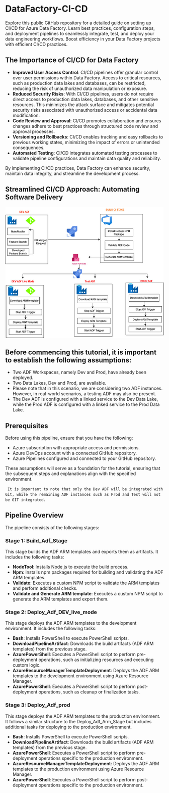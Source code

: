 # DataFactory-CI-CD
 Explore this public GitHub repository for a detailed guide on setting up CI/CD for Azure Data Factory. Learn best practices, configuration steps, and deployment pipelines to seamlessly integrate, test, and deploy your data engineering workflows. Boost efficiency in your Data Factory projects with efficient CI/CD practices.

## The Importance of CI/CD for Data Factory

- **Improved User Access Control**: CI/CD pipelines offer granular control over user permissions within Data Factory. Access to critical resources, such as production data lakes and databases, can be restricted, reducing the risk of unauthorized data manipulation or exposure.
- **Reduced Security Risks**: With CI/CD pipelines, users do not require direct access to production data lakes, databases, and other sensitive resources. This minimizes the attack surface and mitigates potential security risks associated with unauthorized access or accidental data modification.
- **Code Review and Approval**: CI/CD promotes collaboration and ensures changes adhere to best practices through structured code review and approval processes.
- **Versioning and Rollbacks**: CI/CD enables tracking and easy rollbacks to previous working states, minimizing the impact of errors or unintended consequences.
- **Automated Testing**: CI/CD integrates automated testing processes to validate pipeline configurations and maintain data quality and reliability.

By implementing CI/CD practices, Data Factory can enhance security, maintain data integrity, and streamline the development process.


## Streamlined CI/CD Approach: Automating Software Delivery
![Image](./DataFactory-Devops.jpg)

## Before commencing this tutorial, it is important to establish the following assumptions:

- Two ADF Workspaces, namely Dev and Prod, have already been deployed.
- Two Data Lakes, Dev and Prod, are available.
- Please note that in this scenario, we are considering two ADF instances. However, in real-world scenarios, a testing ADF may also be present.
- The Dev ADF is configured with a linked service to the Dev Data Lake, while the Prod ADF is configured with a linked service to the Prod Data Lake.

## Prerequisites

Before using this pipeline, ensure that you have the following:

- Azure subscription with appropriate access and permissions.
- Azure DevOps account with a connected GitHub repository.
- Azure Pipelines configured and connected to your GitHub repository.

These assumptions will serve as a foundation for the tutorial, ensuring that the subsequent steps and explanations align with the specified environment.

``` It is important to note that only the Dev ADF will be integrated with Git, while the remaining ADF instances such as Prod and Test will not be GIT integrated.```
## Pipeline Overview

The pipeline consists of the following stages:

### Stage 1: Build_Adf_Stage

This stage builds the ADF ARM templates and exports them as artifacts. It includes the following tasks:

- **NodeTool**: Installs Node.js to execute the build process.
- **Npm**: Installs npm packages required for building and validating the ADF ARM templates.
- **Validate**: Executes a custom NPM script to validate the ARM templates and perform additional checks.
- **Validate and Generate ARM template**: Executes a custom NPM script to generate the ARM templates and export them.

### Stage 2: Deploy_Adf_DEV_live_mode

This stage deploys the ADF ARM templates to the development environment. It includes the following tasks:

- **Bash**: Installs PowerShell to execute PowerShell scripts.
- **DownloadPipelineArtifact**: Downloads the build artifacts (ADF ARM templates) from the previous stage.
- **AzurePowerShell**: Executes a PowerShell script to perform pre-deployment operations, such as initializing resources and executing custom logic.
- **AzureResourceManagerTemplateDeployment**: Deploys the ADF ARM templates to the development environment using Azure Resource Manager.
- **AzurePowerShell**: Executes a PowerShell script to perform post-deployment operations, such as cleanup or finalization tasks.

### Stage 3: Deploy_Adf_prod

This stage deploys the ADF ARM templates to the production environment. It follows a similar structure to the Deploy_Adf_Arm_Stage but includes additional tasks for deploying to the production environment.

- **Bash**: Installs PowerShell to execute PowerShell scripts.
- **DownloadPipelineArtifact**: Downloads the build artifacts (ADF ARM templates) from the previous stage.
- **AzurePowerShell**: Executes a PowerShell script to perform pre-deployment operations specific to the production environment.
- **AzureResourceManagerTemplateDeployment**: Deploys the ADF ARM templates to the production environment using Azure Resource Manager.
- **AzurePowerShell**: Executes a PowerShell script to perform post-deployment operations specific to the production environment.





